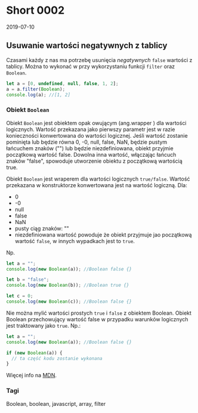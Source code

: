 # Short 0002

2019-07-10

## Usuwanie wartości negatywnych z tablicy

Czasami każdy z nas ma potrzebę usunięcia _negatywnych_ `false` wartości z tablicy. Można to wykonać w przy wykorzystaniu funkcji `filter` oraz `Boolean`.

```js
let a = [0, undefined, null, false, 1, 2];
a = a.filter(Boolean);
console.log(a); //[1, 2]
```

### Obiekt `Boolean`

Obiekt `Boolean` jest obiektem opak
owującym (ang.wrapper ) dla wartości logicznych.
Wartość przekazana jako pierwszy parametr jest w razie konieczności konwertowana do wartości logicznej. Jeśli wartość zostanie pominięta lub będzie równa 0, -0, null, false, NaN, będzie pustym łańcuchem znaków ("") lub będzie niezdefiniowana, obiekt przyjmie początkową wartość false. Dowolna inna wartość, włączając łańcuch znaków "false", spowoduje utworzenie obiektu z początkową wartością true.

Obiekt `Boolean` jest wraperem dla wartości logicznych `true/false`. Wartość przekazana w konstruktorze konwertowana jest na wartość logiczną.
Dla:

- 0
- -0
- null
- false
- NaN
- pusty ciąg znaków: ""
- niezdefiniowana wartość
  powoduje że obiekt przyjmuje jao początkową wartość `false`, w innych wypadkach jest to `true`.

Np.

```js
let a = "";
console.log(new Boolean(a)); //Boolean false {}

let b = "false";
console.log(new Boolean(b)); //Boolean true {}

let c = 0;
console.log(new Boolean(c)); //Boolean false {}
```

Nie można mylić wartości prostych `true` i `false` z obiektem Boolean. Obiekt Boolean przechowujący wartość false w przypadku warunków logicznych jest traktowany jako `true`.
Np.:

```js
let a = "";
console.log(new Boolean(a)); //Boolean false {}

if (new Boolean(a)) {
  // ta część kodu zostanie wykonana
}
```

Więcej info na [MDN](https://developer.mozilla.org/pl/docs/Web/JavaScript/Referencje/Obiekty/Boolean).

### Tagi
Boolean, boolean, javascript, array, filter

